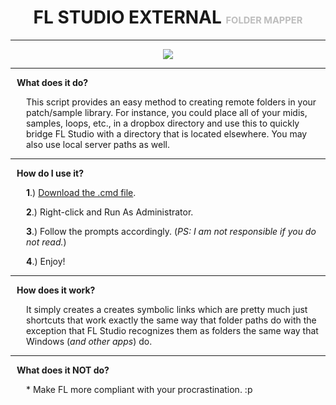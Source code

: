<h1 style="text-align:center!important;width:100%!important;">FL STUDIO EXTERNAL <small style="font-size:11pt!important;color:rgba(0,0,0,0.25)!important;">FOLDER MAPPER</small></h1>
<hr></hr>
<p style="display:block!important;width:100%!important;text-align:center!important;"><img src="https://i.imgur.com/lWHLgrl.png"/></p>
<hr></hr>

<p style="padding-left:10px;"><strong>What does it do?</strong></p>
<p style="padding-left:25px;">This script provides an easy method to creating remote folders
in your patch/sample library. For instance, you could place all
of your midis, samples, loops, etc., in a dropbox directory and
use this to quickly bridge FL Studio with a directory that is
located elsewhere. You may also use local server paths as well.</p>

<hr></hr>	

<p style="padding-left:10px;"><strong>How do I use it?</strong></p>
<p style="padding-left:25px;"><strong>1</strong>.) <a href="https://github.com/XONOSNET/FL-STUDIO-EXTERNAL-FOLDER-MAPPER/archive/master.zip">Download the .cmd file</a>. </p>
<p style="padding-left:25px;"><strong>2</strong>.) Right-click and Run As Administrator.</p>
<p style="padding-left:25px;"><strong>3</strong>.) Follow the prompts accordingly. (<i>PS: I am not responsible if you do not read.</i>)</p>
<p style="padding-left:25px;"><strong>4</strong>.) Enjoy!</p>

 <hr></hr>
 
<p style="padding-left:10px;"><strong>How does it work?</strong></p>
<p style="padding-left:25px;">It simply creates a creates symbolic links which are pretty
much just shortcuts that work exactly the same way that folder
paths do with the exception that FL Studio recognizes them as
folders the same way that Windows (<i>and other apps</i>) do.</p>

<hr></hr>

<p style="padding-left:10px;"><strong>What does it NOT do?</strong></p>
<p style="padding-left:25px;">* Make FL more compliant with your procrastination. :p</p>
